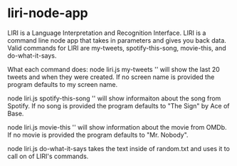 # liri-node-app
LIRI is a Language Interpretation and Recognition Interface. LIRI is a command line node app that takes in parameters and gives you back data. Valid commands for LIRI are my-tweets, spotify-this-song, movie-this, and do-what-it-says.

What each command does:
node liri.js my-tweets '<Twitter screen name here>' will show the last 20 tweets and when they were created. If no screen name is provided the program defaults to my screen name.

node liri.js spotify-this-song '<song name here>' will show informaiton about the song from Spotify. If no song is provided the program defaults to "The Sign" by Ace of Base.

node liri.js movie-this '<movie name here>' will show information about the movie from OMDb. If no movie is provided the program defaults to "Mr. Nobody".

node liri.js do-what-it-says takes the text inside of random.txt and uses it to call on of LIRI's commands.
